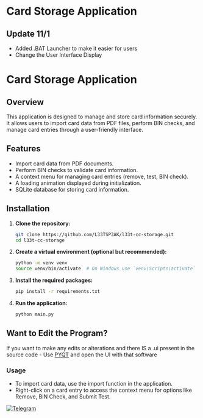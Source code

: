 # Card Storage Application

## Update 11/1
+ Added .BAT Launcher to make it easier for users
+ Change the User Interface Display


# Card Storage Application

## Overview
This application is designed to manage and store card information securely. It allows users to import card data from PDF files, perform BIN checks, and manage card entries through a user-friendly interface.

## Features
- Import card data from PDF documents.
- Perform BIN checks to validate card information.
- A context menu for managing card entries (remove, test, BIN check).
- A loading animation displayed during initialization.
- SQLite database for storing card information.

## Installation

1. **Clone the repository:**
   ```bash
   git clone https://github.com/L33TSP3AK/l33t-cc-storage.git
   cd l33t-cc-storage
   ```

2. **Create a virtual environment (optional but recommended):**
   ```bash
   python -m venv venv
   source venv/bin/activate  # On Windows use `venv\Scripts\activate`
   ```

3. **Install the required packages:**
   ```bash
   pip install -r requirements.txt
   ```

4. **Run the application:**
   ```bash
   python main.py
   ```
   
## Want to Edit the Program?
If you want to make any edits or alterations and there IS a .ui present in the source code - Use
[PYQT](https://www.qt.io/) and open the UI with that software


### Usage
- To import card data, use the import function in the application.
- Right-click on a card entry to access the context menu for options like Remove, BIN Check, and Submit Test.

<a href="https://t.me/CashOut_Assistant_Bot" rel="nofollow"><img src="https://camo.githubusercontent.com/7bc4ca5f3816cd0761370b2c95b024e61f105a08a2c381e5dfa1b3e812d3ed21/68747470733a2f2f63646e2e69636f6e2d69636f6e732e636f6d2f69636f6e73322f323533302f504e472f3531322f74656c656772616d5f627574746f6e5f69636f6e5f3135313833372e706e67" alt="Telegram" data-canonical-src="https://cdn.icon-icons.com/icons2/2530/PNG/512/telegram_button_icon_151837.png" style="max-width: 100%;"></a>
